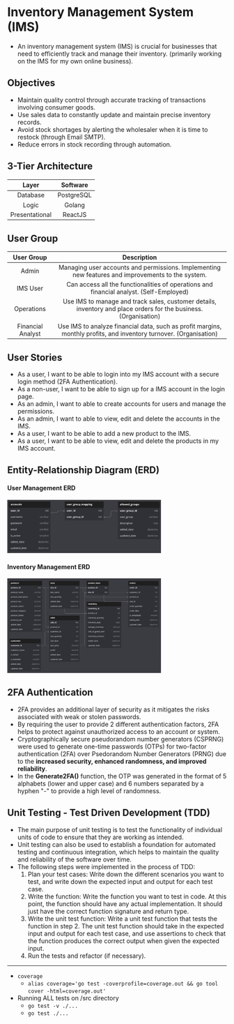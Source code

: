 # Inventory Management System (IMS)

- An inventory management system (IMS) is crucial for businesses that need to efficiently track and manage their inventory. (primarily working on the IMS for my own online business).

## Objectives

- Maintain quality control through accurate tracking of transactions involving consumer goods.
- Use sales data to constantly update and maintain precise inventory records.
- Avoid stock shortages by alerting the wholesaler when it is time to restock (through Email SMTP).
- Reduce errors in stock recording through automation.

## 3-Tier Architecture

|     Layer      |  Software  |
| :------------: | :--------: |
|    Database    | PostgreSQL |
|     Logic      |   Golang   |
| Presentational |  ReactJS   |

## User Group

|    User Group     |                                                    Description                                                     |
| :---------------: | :----------------------------------------------------------------------------------------------------------------: |
|       Admin       |         Managing user accounts and permissions. Implementing new features and improvements to the system.          |
|     IMS User      |              Can access all the functionalities of operations and financial analyst. (Self-Employed)               |
|    Operations     |  Use IMS to manage and track sales, customer details, inventory and place orders for the business. (Organisation)  |
| Financial Analyst | Use IMS to analyze financial data, such as profit margins, monthly profits, and inventory turnover. (Organisation) |

## User Stories

- As a user, I want to be able to login into my IMS account with a secure login method (2FA Authentication).
- As a non-user, I want to be able to sign up for a IMS account in the login page.
- As an admin, I want to able to create accounts for users and manage the permissions.
- As an admin, I want to able to view, edit and delete the accounts in the IMS.
- As a user, I want to be able to add a new product to the IMS.
- As a user, I want to be able to view, edit and delete the products in my IMS account.

## Entity-Relationship Diagram (ERD)

#### User Management ERD

<img src='./src/docs/ERD-User-Management.png' style='width:70%'>

#### Inventory Management ERD

<img src='./src/docs/ERD-Inventory-Management.png' style='width:70%'>

## 2FA Authentication

- 2FA provides an additional layer of security as it mitigates the risks associated with weak or stolen passwords.
- By requiring the user to provide 2 different authentication factors, 2FA helps to protect against unauthorized access to an account or system.
- Cryptographically secure pseudorandom number generators (CSPRNG) were used to generate one-time passwords (OTPs) for two-factor authentication (2FA) over Psedorandom Number Generators (PRNG) due to the **increased security, enhanced randomness, and improved reliability**.
- In the **Generate2FA()** function, the OTP was generated in the format of 5 alphabets (lower and upper case) and 6 numbers separated by a hyphen "-" to provide a high level of randomness.

## Unit Testing - Test Driven Development (TDD)

- The main purpose of unit testing is to test the functionality of individual units of code to ensure that they are working as intended.
- Unit testing can also be used to establish a foundation for automated testing and continuous integration, which helps to maintain the quality and reliability of the software over time.
- The following steps were implemented in the process of TDD:
  1. Plan your test cases: Write down the different scenarios you want to test, and write down the expected input and output for each test case.
  2. Write the function: Write the function you want to test in code. At this point, the function should have any actual implementation. It should just have the correct function signature and return type.
  3. Write the unit test function: Write a unit test function that tests the function in step 2. The unit test function should take in the expected input and output for each test case, and use assertions to check that the function produces the correct output when given the expected input.
  4. Run the tests and refactor (if necessary).

---

- `coverage`
  - `alias coverage='go test -coverprofile=coverage.out && go tool cover -html=coverage.out'`
- Running ALL tests on /src directory
  - `go test -v ./...`
  - `go test ./...`

